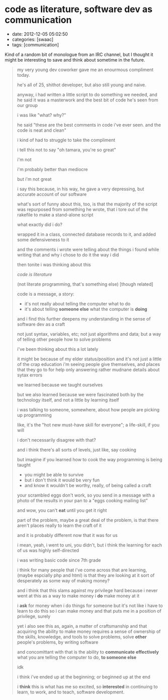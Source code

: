 code as literature, software dev as communication
=================================================

-   date: 2012-12-05 05:02:50
-   categories: \[swaac\]
-   tags: \[communication\]

Kind of a random bit of monologue from an IRC channel, but I thought it might be interesting to save and think about sometime in the future.

> my very young dev coworker gave me an enourmous compliment today.
>
> he\'s all of 25, shithot developer, but also still young and naive.
>
> anyway, i had written a little script to do something we needed, and he said it was a masterwork and the best bit of code he\'s seen from our group
>
> i was like \"what? why?\"
>
> he said \"these are the best comments in code i\'ve ever seen. and the code is neat and clean\"
>
> i kind of had to struggle to take the compliment
>
> i tell this not to say \"oh tamara, you\'re so great\"
>
> i\'m not
>
> i\'m probably better than mediocre
>
> but i\'m not great
>
> i say this because, in his way, he gave a very depressing, but accurate account of our software
>
> what\'s sort of funny about this, too, is that the majority of the script was repurposed from something he wrote, that i tore out of the rakefile to make a stand-alone script
>
> what exactly did i do?
>
> wrapped it in a class, connected database records to it, and added some defensiveness to it
>
> and the comments i wrote were telling about the things i found while writing that and why i chose to do it the way i did
>
> then tonite i was thinking about this
>
> *code is literature*
>
> (not literate programming, that\'s something else) \[though related\]
>
> code is a message, a story:
>
> -   it\'s not really about telling the computer what to do
> -   it\'s about telling **someone else** what the computer is **doing**
>
> and i find this further deepens my understanding in the sense of software dev as a craft
>
> not just syntax, variables, etc; not just algorithms and data; but a way of telling other people how to solve problems
>
> i\'ve been thinking about this a lot lately
>
> it might be because of my elder status/position and it\'s not just a little of the crap education i\'m seeing people give themselves, and places that they go to for help only answering rather mudnane details about sytax errors
>
> we learned because we taught ourselves
>
> but we also learned because we were fascinated both by the technology itself, and not a little by learning itself
>
> i was talking to someone, somewhere, about how people are picking up programming
>
> like, it\'s the \"hot new must-have skill for everyone\"; a life-skill, if you will
>
> i don\'t necessarily disagree with that?
>
> and i think there\'s all sorts of levels, just like, say cooking
>
> but imagine if you learned how to cook the way programming is being taught
>
> -   you might be able to survive
> -   but i don\'t think it would be very fun
> -   and know it wouldn\'t be worthy, really, of being called a craft
>
> your scrambled eggs don\'t work, so you send in a message with a photo of the results in your pan to a \"eggs cooking mailing list\"
>
> and wow, you can\'t **eat** until you get it right
>
> part of the problem, maybe a great deal of the problem, is that there aren\'t places really to learn the craft of it
>
> and it is probably different now that it was for us
>
> i mean, yeah, i went to uni, you didn\'t, but i think the learning for each of us was highly self-directed
>
> i was writing basic code since 7th grade
>
> i think for many people that i\'ve come across that are learning, (maybe espcially php and html) is that they are looking at it sort of desperately as some way of making money?
>
> and i think that this slams against my privilege hard because i never went at this as a way to make money i **do** make money at it
>
> i **ask** for money when i do things for someone but it\'s not like i have to learn to do this so i can make money and that puts me in a position of privilege, surely
>
> yet i also see this as, again, a matter of craftsmanship and that acquiring the ability to make money requires a sense of ownership of the skills, knowledge, and tools to solve problems, solve **other** people\'s problems, by writing software
>
> and concomittant with that is the ability to **communicate** **effectively** what you are telling the computer to do, **to someone else**
>
> idk
>
> i think i\'ve ended up at the beginning; or beginned up at the end
>
> i **think** this is what has me so excited, so **interested** in continuing to learn, to work, and to teach, software development.
